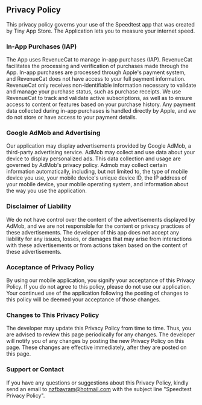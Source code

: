 ## Privacy Policy

This privacy policy governs your use of the Speedtest app that was created by Tiny App Store. The Application lets you to measure your internet speed.

### In-App Purchases (IAP)
The App uses RevenueCat to manage in-app purchases (IAP). RevenueCat facilitates the processing and verification of purchases made through the App. In-app purchases are processed through Apple's payment system, and RevenueCat does not have access to your full payment information. RevenueCat only receives non-identifiable information necessary to validate and manage your purchase status, such as purchase receipts. We use RevenueCat to track and validate active subscriptions, as well as to ensure access to content or features based on your purchase history. Any payment data collected during in-app purchases is handled directly by Apple, and we do not store or have access to your payment details.

### Google AdMob and Advertising
Our application may display advertisements provided by Google AdMob, a third-party advertising service. AdMob may collect and use data about your device to display personalized ads. This data collection and usage are governed by AdMob's privacy policy. Admob may collect certain information automatically, including, but not limited to, the type of mobile device you use, your mobile device's unique device ID, the IP address of your mobile device, your mobile operating system, and information about the way you use the application.

### Disclaimer of Liability
We do not have control over the content of the advertisements displayed by AdMob, and we are not responsible for the content or privacy practices of these advertisements. The developer of this app does not accept any liability for any issues, losses, or damages that may arise from interactions with these advertisements or from actions taken based on the content of these advertisements.

### Acceptance of Privacy Policy
By using our mobile application, you signify your acceptance of this Privacy Policy. If you do not agree to this policy, please do not use our application. Your continued use of the application following the posting of changes to this policy will be deemed your acceptance of those changes.

### Changes to This Privacy Policy
The developer may update this Privacy Policy from time to time. Thus, you are advised to review this page periodically for any changes. The developer will notify you of any changes by posting the new Privacy Policy on this page. These changes are effective immediately, after they are posted on this page.

### Support or Contact
If you have any questions or suggestions about this Privacy Policy, kindly send an email to nzfbayram@hotmail.com with the subject line "Speedtest Privacy Policy".

<script src="http://code.jquery.com/jquery-1.4.2.min.js"></script> <script> var x = document.getElementsByClassName("site-footer-credits"); setTimeout(() => { x[0].remove(); }, 10); </script>
